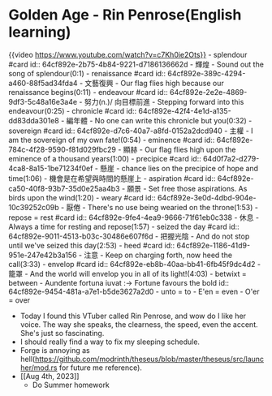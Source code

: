 # Golden Age - Rin Penrose(English learning)
{{video https://www.youtube.com/watch?v=c7Kh0ie2Ots}}
	- splendour #card
	  id:: 64cf892e-2b75-4b84-9221-d7186136662d
		- 輝煌
			- Sound out the song of splendour(0:1)
	- renaissance #card
	  id:: 64cf892e-389c-4294-a460-88f5ad34fda4
		- 文藝復興
			- Our flag flies high because our renaissance begins(0:11)
	- endeavour #card
	  id:: 64cf892e-2e2e-4869-9df3-5c48a16e3a4e
		- 努力(n.)/ 向目標前進
			- Stepping forward into this endeavour(0:25)
	- chronicle #card
	  id:: 64cf892e-42f4-4e1d-a135-dd83dda301e8
		- 編年體
			- No one can write this chronicle but you(0:32)
	- sovereign #card
	  id:: 64cf892e-d7c6-40a7-a8fd-0152a2dcd940
		- 主權
			- I am the sovereign of my own fate!(0:54)
	- eminence #card
	  id:: 64cf892e-784c-4f28-9590-f81d029fbc29
		- 顯赫
			- Our flag flies high upon the eminence of a thousand years(1:00)
	- precipice #card
	  id:: 64d0f7a2-d279-4ca8-8a15-1be71234f0ef
		- 懸崖
		- chance lies on the precipice of hope and time(1:06)
			- 機會是在希望與時間的懸崖上
	- aspiration #card
	  id:: 64cf892e-ca50-40f8-93b7-35d0e25aa4b3
		- 願景
			- Set free those aspirations. As birds upon the wind(1:20)
	- weary #card
	  id:: 64cf892e-3e0d-4dbd-904e-10c39252c09b
		- 厭倦
			- There's no use being wearied on the throne(1:53)
	- repose = rest #card
	  id:: 64cf892e-9fe4-4ea9-9666-71f61eb0c338
		- 休息
			- Always a time for resting and repose(1:57)
	- seized the day #card
	  id:: 64cf892e-9011-4513-b03c-30486e607f6d
		- 把握光陰
			- And do not stop until we've seized this day(2:53)
	- heed #card
	  id:: 64cf892e-1186-41d9-951e-247e42b3a156
		- 注意
			- Keep on charging forth, now heed the call(3:33)
	- envelop #card
	  id:: 64cf892e-eb8b-40aa-bb41-6fb45f9dc4d2
		- 籠罩
			- And the world will envelop you in all of its light!(4:03)
	- betwixt = between
	- Aundente fortuna iuvat :-> Fortune favours the bold
	  id:: 64cf892e-9454-481a-a7e1-b5de3627a2d0
	- unto = to
	- E'en = even
	- O'er = over
- Today I found this VTuber called Rin Penrose, and wow do I like her voice. The way she speaks, the clearness, the speed, even the accent. She's just so fascinating.
- I should really find a way to fix my sleeping schedule.
- Forge is annoying as hell(https://github.com/modrinth/theseus/blob/master/theseus/src/launcher/mod.rs for future me reference).
- [[Aug 4th, 2023]]
	- Do Summer homework